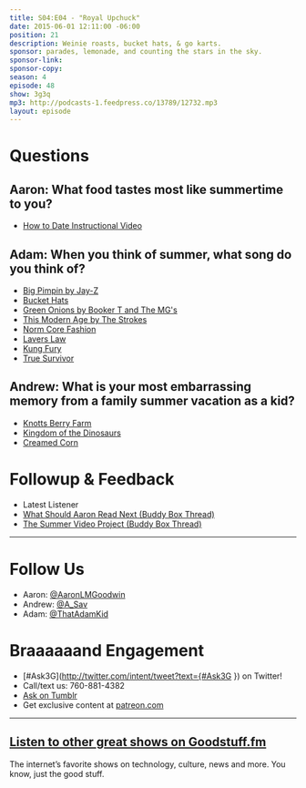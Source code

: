 ```yaml
---
title: S04:E04 - "Royal Upchuck"
date: 2015-06-01 12:11:00 -06:00
position: 21
description: Weinie roasts, bucket hats, & go karts.
sponsor: parades, lemonade, and counting the stars in the sky.
sponsor-link: 
sponsor-copy: 
season: 4
episode: 48
show: 3g3q
mp3: http://podcasts-1.feedpress.co/13789/12732.mp3
layout: episode
---
```


# Questions

## Aaron: What food tastes most like summertime to you?
- [How to Date Instructional Video](https://youtu.be/CfOoMlojtbo)

## Adam: When you think of summer, what song do you think of?
- [Big Pimpin by Jay-Z](https://youtu.be/Cgoqrgc_0cM)
- [Bucket Hats](http://www.zumiez.com/accessories/hats/bucket.html)
- [Green Onions by Booker T and The MG's](https://youtu.be/_bpS-cOBK6Q)
- [This Modern Age by The Strokes](https://youtu.be/RzO7IGWGxu8)
- [Norm Core Fashion](http://en.wikipedia.org/wiki/Normcore)
- [Lavers Law](http://www.youthvoices.net/discussion/how-do-fashion-trends-cycle)
- [Kung Fury](http://www.imdb.com/title/tt3472226/)
- [True Survivor](http://www.youtube.com/watch?v=ZTidn2dBYbY)

## Andrew: What is your most embarrassing memory from a family summer vacation as a kid?
- [Knotts Berry Farm](https://www.knotts.com/)
- [Kingdom of the Dinosaurs](https://youtu.be/_nT6b2xlyns)
- [Creamed Corn](http://www.foodnetwork.com/recipes/patrick-and-gina-neely/southern-creamed-corn-recipe.html)

# Followup & Feedback
- Latest Listener
- [What Should Aaron Read Next (Buddy Box Thread)](http://www.buddybox.me/discussion/55/what-should-aaron-read-next)
- [The Summer Video Project (Buddy Box Thread)](http://www.buddybox.me/discussion/59/the-summer-video-project)

***

# Follow Us
* Aaron: [@AaronLMGoodwin](http://twitter.com/aaronlmgoodwin)
* Andrew: [@A_Sav](http://twitter.com/a_sav)
* Adam: [@ThatAdamKid](http://twitter.com/thatadamkid)

# Braaaaaand Engagement
* [#Ask3G](http://twitter.com/intent/tweet?text={#Ask3G }) on Twitter!
* Call/text us: 760-881-4382
* [Ask on Tumblr](http://3g3q.co/ask)
* Get exclusive content at [patreon.com](http://www.patreon.com/3g3q)

***

## [Listen to other great shows on Goodstuff.fm](http://goodstuff.fm/)
The internet’s favorite shows on technology, culture, news and more. You know, just the good stuff.
